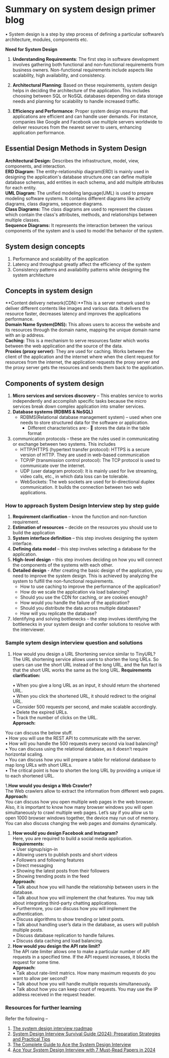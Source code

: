 # Summary on system design primer blog
•	System design is a step by step process of defining a particular software’s architecture, modules, components etc. 

**Need for System Design**

1. **Understanding Requirements**: The first step in software development involves gathering both functional and non-functional requirements from business owners. Non-functional requirements include aspects like scalability, high availability, and consistency.

2. **Architectural Planning**: Based on these requirements, system design helps in deciding the architecture of the application. This includes choosing between SQL or NoSQL databases depending on data storage needs and planning for scalability to handle increased traffic.

3. **Efficiency and Performance**: Proper system design ensures that applications are efficient and can handle user demands. For instance, companies like Google and Facebook use multiple servers worldwide to deliver resources from the nearest server to users, enhancing application performance.

## Essential Design Methods in System Design
 **Architectural Design:** Describes the infrastructure, model, view, components, and interaction.  
**ERD Diagram:** The entity-relationship diagram(ERD) is mainly used in designing the application's database structure.one can define multiple database schemas, add entities in each schema, and add multiple attributes for each entity.  
**UML Diagram:** The unified modeling language(UML) is used to prepare modeling software systems. It contains different diagrams like activity diagrams, class diagrams, sequence diagrams.  
**Class Diagrams:** The class diagrams are used to represent the classes which contain the class's attributes, methods, and relationships between multiple classes.  
**Sequence Diagrams:** It represents the interaction between the various components of the system and is used to model the behavior of the system.
## System design concepts
1.	Performance and scalability of the application 
1.	Latency and throughput greatly affect the efficiency of the system
1.	Consistency patterns and availability patterns while designing the system architecture

## Concepts in system design

**Content delivery network(CDN):**This is a server network used to deliver different contents like images and various data. It delivers the resource faster, decreases latency and improves the applications performance.  
**Domain Name System(DNS):** This allows users to access the website and its resources through the domain name, mapping the unique domain name with an ip address.  
**Caching:** This is a mechanism to serve resources faster which works between the web application and the source of the data.  
**Proxies (proxy server):** They are used for caching. Works between the client of the application and the internet where when the client request for resources from the internet, the application requests the proxy server and the proxy server gets the resources and sends them back to the application.

## Components of system design
1.	**Micro services and services discovery** – This enables service to works independently and accomplish specific tasks because the micro services break down complex application into smaller services.
1.	**Database systems (RDBMS & NoSQL)** 
    -   RDBMS(Relational database management system) – used when one needs to store structured data for the software or application. 
        -	Different characteristics are:-
	stores the data in the table format
1.	communication protocols – these are the rules used in communicating or exchange between two systems. This includes 
    -	HTTP/HTTPS (hypertext transfer protocol): HTTPS is a secure version of HTTP. They are used in web-based communication
    -   TCP/IP (transmission control protocol): The TCP protocol is used to communicate over the internet.
    -   UDP (user datagram protocol): It is mainly used for live streaming, video calls, etc., in which data loss can be tolerable.
    -   WebSockets: The web sockets are used for bi-directional duplex communication. It builds the connection between two web applications.

### How to approach System Design Interview step by step guide
1.	**Requirement clarification** – know the function and non-function requirement.
1.	**Estimation of resources** – decide on the resources you should use to build the application
1.	**System interface definition** – this step involves designing the system interface.
1.	**Defining data model** – this step involves selecting a database for the application.
1.	**High-level design** – this step involves deciding on how you will connect the components of the systems with each other.
1.	**Detailed design** - After creating the basic design of the application, you need to improve the system design. This is achieved by analyzing the system to fulfill the non-functional requirements.  
    - How to use caching to improve the performance of the application?
    - How do we scale the application via load balancing?
    - Should you use the CDN for caching, or are cookies enough?
    - How would you handle the failure of the application?
    - Should you distribute the data across multiple databases?
    - How will you replicate the database?
1.	Identifying and solving bottlenecks – the step involves identifying the bottlenecks in your system design and confer solutions to resolve with the interviewer.
### Sample sytem design interview question and solutions
1. How would you design a URL Shortening service similar to TinyURL?  
The URL shortening service allows users to shorten the long URLs. So users can use the short URL instead of the long URL, and the fun fact is that the short URL works the same as the long URL.
**Requirements clarification:**  

    •	When you give a long URL as an input, it should return the shortened URL.  
    •	When you click the shortened URL, it should redirect to the original URL.  
    •	Consider 500 requests per second, and make scalable accordingly.  
    •	Delete the expired URLs.  
    •	Track the number of clicks on the URL.  
**Approach:**  

You can discuss the below stuff.  
•	How you will use the REST API to communicate with the server.  
•	How will you handle the 500 requests every second via load balancing?  
•	You can discuss using the relational database, as it doesn’t require horizontal scaling.  
•	You can discuss how you will prepare a table for relational database to map long URLs with short URLs.  
•	The critical point is how to shorten the long URL by providing a unique id to each shortened URL.  

1.**How would you design a Web Crawler?**  
The Web crawlers allow to extract the information from different web pages.  
**Approach:**  
You can discuss how you open multiple web pages in the web browser. Also, it is important to know how many browser windows you will open simultaneously to crawl multiple web pages. Let’s say if you allow us to open 1000 browser windows together, the device may run out of memory.
You can also discuss changing the web pages and domains dynamically.  
1. **How would you design Facebook and Instagram?**  
Here, you are required to build a social media application.  
**Requirements:**  
    •	User signup/sign-in  
    •	Allowing users to publish posts and short videos  
    •	Followers and following features  
    •	Direct messaging  
    •	Showing the latest posts from their followers       
    •	Showing trending posts in the feed  
**Approach:**  
•	Talk about how you will handle the relationship between users in the database.  
•	Talk about how you will implement the chat features. You may talk about integrating third-party chatting applications.  
•	Furthermore, you can discuss how you will implement the authentication.  
•	Discuss algorithms to show trending or latest posts.  
•	Talk about handling user’s data in the database, as users will publish multiple posts.  
•	Discuss database replication to handle failures.  
•	Discuss data caching and load balancing.  
1. **How would you design the API rate limit?**  
The API rate limiter allows one to make a particular number of API requests in a specified time. If the API request increases, it blocks the request for some time.  
**Approach:**  
•	Talk about rate-limit matrics. How many maximum requests do you want to allow per second?  
•	Talk about how you will handle multiple requests simultaneously.  
•	Talk about how you can keep count of requests. You may use the IP address received in the request header.  

### Resources for further learning
Refer the following – 
1.	[The system design interview roadmap](https://www.designgurus.io/path/system-design-interview-playbook)
2.	[System Design Interview Survival Guide (2024): Preparation Strategies and Practical Tips](https://levelup.gitconnected.com/system-design-interview-survival-guide-2023-preparation-strategies-and-practical-tips-ba9314e6b9e3)
3.	[The Complete Guide to Ace the System Design Interview](https://www.designgurus.io/blog/complete-guide-sys-design)
4.	[Ace Your System Design Interview with 7 Must-Read Papers in 2024](https://www.designgurus.io/blog/sys-design-papers) 

